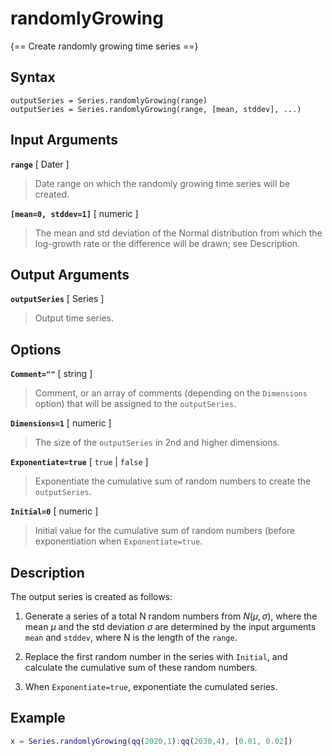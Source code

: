 # randomlyGrowing

{== Create randomly growing time series ==}

## Syntax

    outputSeries = Series.randomlyGrowing(range)
    outputSeries = Series.randomlyGrowing(range, [mean, stddev], ...)


## Input Arguments

__`range`__ [ Dater ]
>
> Date range on which the randomly growing time series will be created.
>

__`[mean=0, stddev=1]`__ [ numeric ]
>
> The mean and std deviation of the Normal distribution from which the
> log-growth rate or the difference will be drawn; see Description.
>

## Output Arguments

__`outputSeries`__ [ Series ]
>
> Output time series.
>

## Options

__`Comment=""`__ [ string ]
>
> Comment, or an array of comments (depending on the `Dimensions` option)
> that will be assigned to the `outputSeries`.
>

__`Dimensions=1`__ [ numeric ]
>
> The size of the `outputSeries` in 2nd and higher dimensions.
>
    
__`Exponentiate=true`__ [ `true` | `false` ]
>
> Exponentiate the cumulative sum of random numbers to create the
> `outputSeries`.
>

__`Initial=0`__ [ numeric ]
>
> Initial value for the cumulative sum of random numbers (before
> exponentiation when `Exponentiate=true`.
>

## Description

The output series is created as follows:

1. Generate a series of a total N random numbers from $N(\mu, \sigma)$, where the
mean $\mu$ and the std deviation $\sigma$ are determined by the input
arguments `mean` and `stddev`, where N is the length of the `range`.

2. Replace the first random number in the series with `Initial`, and
calculate the cumulative sum of these random numbers.

3. When `Exponentiate=true`, exponentiate the cumulated series.


## Example

```matlab
x = Series.randomlyGrowing(qq(2020,1):qq(2030,4), [0.01, 0.02])
```

